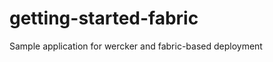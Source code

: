 getting-started-fabric
======================

Sample application for wercker and fabric-based deployment
